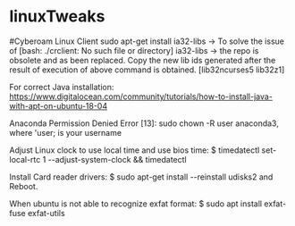 # linuxTweaks

#Cyberoam Linux Client
sudo apt-get install ia32-libs -> To solve the issue of [bash: ./crclient: No such file or directory] 
ia32-libs -> the repo is obsolete and as been replaced. Copy the new lib ids generated after the result of execution of above command is obtained. [lib32ncurses5 lib32z1]

For correct Java installation: https://www.digitalocean.com/community/tutorials/how-to-install-java-with-apt-on-ubuntu-18-04

Anaconda Permission Denied Error [13]: sudo chown -R user anaconda3, where 'user; is your username

Adjust Linux clock to use local time and use bios time:
$ timedatectl set-local-rtc 1 --adjust-system-clock && timedatectl

Install Card reader drivers: $ sudo apt-get install --reinstall udisks2 and Reboot.

When ubuntu is not able to recognize exfat format: $ sudo apt install exfat-fuse exfat-utils
